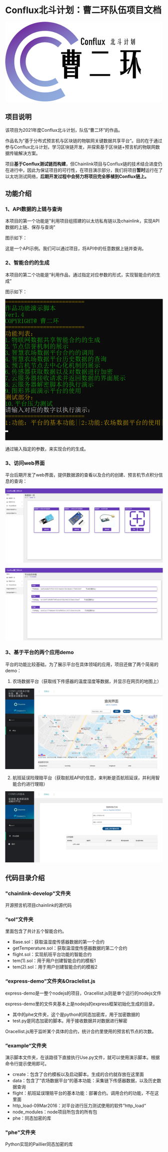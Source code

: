 # Conflux北斗计划：曹二环队伍项目文档



![图片1.png](https://github.com/CaoErHuan/Conflux-Caoerhuan/blob/master/readmeimage/%E5%9B%BE%E7%89%871.png?raw=true)

## 项目说明

该项目为2021年度Conflux北斗计划，队伍“曹二环”的作品。

作品名为“基于分布式预言机与区块链的物联网关键数据共享平台“。目的在于通过参与Conflux北斗计划，学习区块链开发，并探索基于区块链+预言机的物联网数据传输解决方案。

项目**基于Conflux测试链而构建**，但Chainlink项目与Conflux链的技术结合进度仍在进行中，因此为保证项目的可行性，在项目演示部分，我们将项目**暂时**运行在了以太坊测试网络，**后期开发过程中会努力将项目完全移植到Conflux链上。**

## 功能介绍

### 1、API数据的上链与查询

本项目的第一个功能是"利用项目组搭建的以太坊私有链以及chainlink，实现API数据的上链、保存与查询"

图示如下：

这是一个API示例。我们可以通过项目，将API中的任意数据上链并查询。

### 2、智能合约的生成

本项目的第二个功能是“利用作品，通过指定对应参数的形式，实现智能合约的生成”

图示如下：

![image-20210912154313087.png](https://github.com/CaoErHuan/Conflux-Caoerhuan/blob/master/readmeimage/image-20210912154313087.png?raw=true)

通过输入指定的参数，来实现合约的生成。

### 3、访问web界面

平台后期开发了web界面，提供数据源的查看以及合约的创建、预言机节点积分信息的查询：

![image-20210912154443837.png](https://github.com/CaoErHuan/Conflux-Caoerhuan/blob/master/readmeimage/image-20210912154443837.png?raw=true)



![image-20210912154510100.png](https://github.com/CaoErHuan/Conflux-Caoerhuan/blob/master/readmeimage/image-20210912154510100.png?raw=true)



### 3、基于平台的两个应用demo

平台的功能比较基础，为了展示平台在具体领域的应用，项目还做了两个简易的demo：

1. 农场数据平台（获取线下传感器的温度湿度等数据，并显示在网页的地图上）

![image-20210912154821251.png](https://github.com/CaoErHuan/Conflux-Caoerhuan/blob/master/readmeimage/image-20210912154821251.png?raw=true)

2. 航班延误险理赔平台（获取航班API的信息，来判断是否航班延误，并利用智能合约进行理赔）

![image-20210912154711218.png](https://github.com/CaoErHuan/Conflux-Caoerhuan/blob/master/readmeimage/image-20210912154711218.png?raw=true)

## 代码目录介绍

### "chainlink-develop"文件夹

开源预言机项目chainlink的源代码

### “sol”文件夹

里面包含了共计五个智能合约。

* Base.sol：获取温湿度传感器数据的第一个合约
* getTemperature.sol：获取温湿度传感器数据的第二个合约
* flight.sol：实现航班平台功能的智能合约
* tem(1).sol：用于用户创建智能合约的模板1
* tem(2).sol：用于用户创建智能合约的模板2

### “express-demo”文件夹&Oraclelist.js

express-demo是一整个nodejs的项目，Oracellist.js则是单个运行的nodejs文件

express-demo里的文件夹基本上是nodejs的express框架初始化生成的目录，

* 其中的phe文件夹，这个是python的同态加密库，用于加密数据的
* test.py是同态加密的脚本。用于接收数据并对数据进行解密

Oracellist.js用于监听某个具体的合约，统计合约里使用的预言机节点的次数。

### ”example“文件夹

演示脚本文件夹，在该路径下直接执行Use.py文件，就可以使用演示脚本。根据命令行提示使用即可。

* create：包含了合约模板以及启动脚本。生成的合约就存放在这里面
* data：包含了”农场数据平台“的基本功能：采集链下传感器数据，以及历史数据查询
* flight：航班延误理赔平台的基本功能：部署合约。调用合约的功能，不在这里面
* http_load-09Mar2016：对平台进行压力测试使用的软件”http_load“
* node_modules：node项目所包含的所有包
* phe：同态加密的库

### "phe"文件夹

Python实现的Paillier同态加密的库

